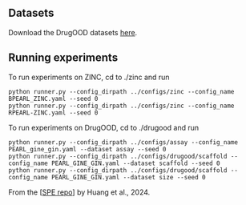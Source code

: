 ## Datasets

Download the DrugOOD datasets [here](https://drive.google.com/drive/folders/17nVALCgTz0LV8pVuoM0xQnRqwRH3Bz7a?usp=drive_link). 

## Running experiments

To run experiments on ZINC, cd to ./zinc and run
```
python runner.py --config_dirpath ../configs/zinc --config_name BPEARL_ZINC.yaml --seed 0
python runner.py --config_dirpath ../configs/zinc --config_name RPEARL-ZINC.yaml --seed 0
```

To run experiments on DrugOOD, cd to ./drugood and run
```
python runner.py --config_dirpath ../configs/assay --config_name PEARL_gine_gin.yaml --dataset assay --seed 0
python runner.py --config_dirpath ../configs/drugood/scaffold --config_name PEARL_GINE_GIN.yaml --dataset scaffold --seed 0
python runner.py --config_dirpath ../configs/drugood/scaffold --config_name PEARL_GINE_GIN.yaml --dataset size --seed 0 
```

From the [[SPE repo](https://github.com/Graph-COM/SPE)] by Huang et al., 2024.